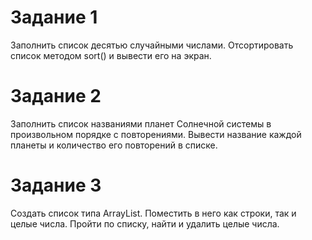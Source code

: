 # Задание 1

Заполнить список десятью случайными числами. Отсортировать список методом sort() и вывести его на экран.

# Задание 2

Заполнить список названиями планет Солнечной системы в произвольном порядке с повторениями. Вывести название каждой планеты и количество его повторений в списке.

# Задание 3

Создать список типа ArrayList. Поместить в него как строки, так и целые числа. Пройти по списку, найти и удалить целые числа.